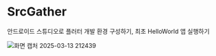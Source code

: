 # SrcGather

안드로이드 스튜디오로 플러터 개발 환경 구성하기, 최초 HelloWorld 앱 실행하기

![화면 캡처 2025-03-13 212439](https://github.com/user-attachments/assets/a56b762f-2d4b-47fb-8c3e-4258fcfbcc9a)
